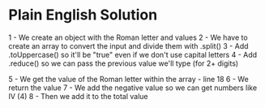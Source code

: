 # Plain English Solution

1 - We create an object with the Roman letter and values
2 - We have to create an array to convert the input and divide them with .split()
3 - Add .toUppercase() so it'll be "true" even if we don't use capital letters
4 - Add .reduce() so we can pass the previous value we'll type (for 2+ digits)

5 - We get the value of the Roman letter within the array - line 18
6 - We return the value
7 - We add the negative value so we can get numbers like IV (4)
8 - Then we add it to the total value
